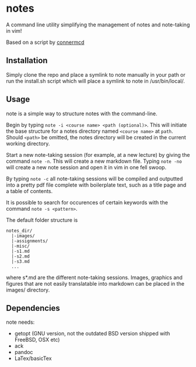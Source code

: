 # notes
A command line utility simplifying the management of notes and note-taking in vim! 

Based on a script by [connermcd](https://github.com/connermcd/notes)

## Installation
Simply clone the repo and place a symlink to note manually in your path or run the install.sh script which will place a symlink to note in /usr/bin/local/.

## Usage
note is a simple way to structure notes with the command-line.

Begin by typing `note -i <course name> <path (optional)>`. This will initiate the base structure for a notes directory named `<course name>` at `path`. Should `<path>` be omitted, the notes directory will be created in the current working directory.

Start a new note-taking session (for example, at a new lecture) by giving the command `note -n`. This will create a new markdown file. Typing `note -no` will create a new note session and open it in vim in one fell swoop.

By typing `note -c` all note-taking sessions will be compiled and outputted into a pretty pdf file complete with boilerplate text, such as a title page and a table of contents.

It is possible to search for occurences of certain keywords with the command `note -s <pattern>`.

The default folder structure is 
```
notes_dir/
  |-images/
  |-assignments/
  |-misc/
  |-s1.md
  |-s2.md
  |-s3.md
  ...
```
where s*.md are the different note-taking sessions. Images, graphics and figures that are not easily translatable into markdown can be placed in the images/ directory.

## Dependencies
note needs:
  * getopt (GNU version, not the outdated BSD version shipped with FreeBSD, OSX etc)
  * ack
  * pandoc
  * LaTex/basicTex

